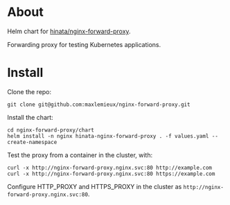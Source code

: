 # About

Helm chart for [hinata/nginx-forward-proxy](https://github.com/hinata/nginx-forward-proxy).

Forwarding proxy for testing Kubernetes applications.

# Install

Clone the repo:

```
git clone git@github.com:maxlemieux/nginx-forward-proxy.git
```

Install the chart:

```
cd nginx-forward-proxy/chart
helm install -n nginx hinata-nginx-forward-proxy . -f values.yaml --create-namespace
```

Test the proxy from a container in the cluster, with:
```
curl -x http://nginx-forward-proxy.nginx.svc:80 http://example.com
curl -x http://nginx-forward-proxy.nginx.svc:80 https://example.com
```

Configure HTTP_PROXY and HTTPS_PROXY in the cluster as `http://nginx-forward-proxy.nginx.svc:80`.

